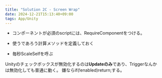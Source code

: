 ```yaml
---
title: "Solution 2C - Screen Wrap"
date: 2024-12-21T15:13:40+09:00
tags: App/Unity
---
```


- コンポーネントが必須のscriptには、RequireComponentをつける。
- 使うであろう計算メソッドを定義しておく

- 毎秒ScaleSelfを呼ぶ

Unityのチェックボックスが無効化するのは**Updateのみ**であり、Triggerなんかは無効化しても普通に動く。
嫌ならif(!enabled)return;する。